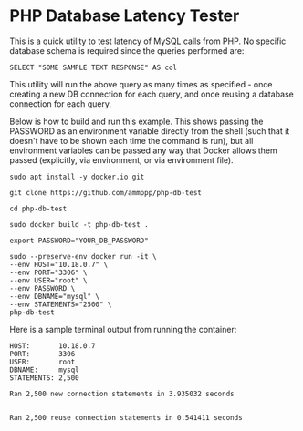 # PHP Database Latency Tester

This is a quick utility to test latency of MySQL calls from PHP.  No specific database schema is required since the queries performed are:

`SELECT "SOME SAMPLE TEXT RESPONSE" AS col`

This utility will run the above query as many times as specified - once creating a new DB connection for each query, and once reusing a database connection for each query.

Below is how to build and run this example.  This shows passing the PASSWORD as an environment variable directly from the shell (such that it doesn't have to be shown each time the command is run), but all environment variables can be passed any way that Docker allows them passed (explicitly, via environment, or via environment file).

```
sudo apt install -y docker.io git

git clone https://github.com/ammppp/php-db-test

cd php-db-test

sudo docker build -t php-db-test .

export PASSWORD="YOUR_DB_PASSWORD"

sudo --preserve-env docker run -it \
--env HOST="10.18.0.7" \
--env PORT="3306" \
--env USER="root" \
--env PASSWORD \
--env DBNAME="mysql" \
--env STATEMENTS="2500" \
php-db-test
``` 

Here is a sample terminal output from running the container:

```
HOST:       10.18.0.7
PORT:       3306
USER:       root
DBNAME:     mysql
STATEMENTS: 2,500

Ran 2,500 new connection statements in 3.935032 seconds


Ran 2,500 reuse connection statements in 0.541411 seconds 
```
